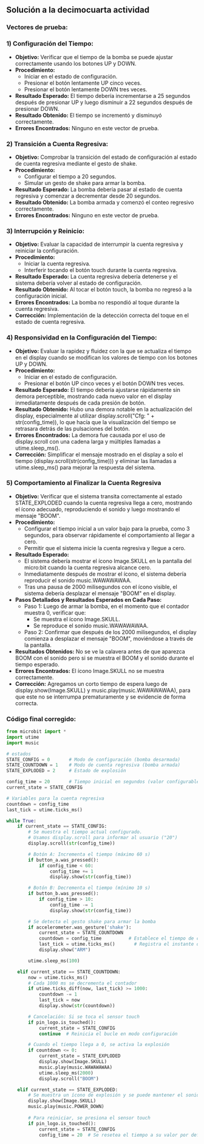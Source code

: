 ## Solución a la decimocuarta actividad  
### Vectores de prueba:  
### **1)** Configuración del Tiempo:  
- **Objetivo:** Verificar que el tiempo de la bomba se puede ajustar correctamente usando los botones UP y DOWN.  
- **Procedimiento:**  
  - Iniciar en el estado de configuración.   
  - Presionar el botón lentamente UP cinco veces.    
  - Presionar el botón lentamente DOWN tres veces.  
- **Resultado Esperado:** El tiempo debería incrementarse a 25 segundos después de presionar UP y luego disminuir a 22 segundos después de presionar DOWN.   
- **Resultado Obtenido:** El tiempo se incrementó y disminuyó correctamente.   
- **Errores Encontrados:** Ninguno en este vector de prueba.  

### **2)** Transición a Cuenta Regresiva:  
- **Objetivo:** Comprobar la transición del estado de configuración al estado de cuenta regresiva mediante el gesto de shake.  
- **Procedimiento:**  
  - Configurar el tiempo a 20 segundos.  
  - Simular un gesto de shake para armar la bomba.  
- **Resultado Esperado:** La bomba debería pasar al estado de cuenta regresiva y comenzar a decrementar desde 20 segundos.  
- **Resultado Obtenido:** La bomba armada y comenzó el conteo regresivo correctamente.   
- **Errores Encontrados:** Ninguno en este vector de prueba.  

### **3)** Interrupción y Reinicio:  
- **Objetivo:** Evaluar la capacidad de interrumpir la cuenta regresiva y reiniciar la configuración.  
- **Procedimiento:**  
  - Iniciar la cuenta regresiva.  
  - Interferir tocando el botón touch durante la cuenta regresiva.  
- **Resultado Esperado:** La cuenta regresiva debería detenerse y el sistema debería volver al estado de configuración.  
- **Resultado Obtenido:** Al tocar el botón touch, la bomba no regresó a la configuración inicial.  
- **Errores Encontrados:** La bomba no respondió al toque durante la cuenta regresiva.  
- **Corrección:** Implementación de la detección correcta del toque en el estado de cuenta regresiva.

### **4)** Responsividad en la Configuración del Tiempo:  
- **Objetivo:** Evaluar la rapidez y fluidez con la que se actualiza el tiempo en el display cuando se modifican los valores de tiempo con los botones UP y DOWN.  
- **Procedimiento:**  
  - Iniciar en el estado de configuración.  
  - Presionar el botón UP cinco veces y el botón DOWN tres veces.  
- **Resultado Esperado:**  El tiempo debería ajustarse rápidamente sin demora perceptible, mostrando cada nuevo valor en el display inmediatamente después de cada presión de botón.  
- **Resultado Obtenido:** Hubo una demora notable en la actualización del display, especialmente al utilizar display.scroll("Cfg: " + str(config_time)), lo que hacía que la visualización del tiempo se retrasara detrás de las pulsaciones del botón.  
- **Errores Encontrados:** La demora fue causada por el uso de display.scroll con una cadena larga y múltiples llamadas a utime.sleep_ms().  
- **Corrección:** Simplificar el mensaje mostrado en el display a solo el tiempo (display.scroll(str(config_time))) y eliminar las llamadas a utime.sleep_ms() para mejorar la respuesta del sistema.  

### **5)** Comportamiento al Finalizar la Cuenta Regresiva  
- **Objetivo:** Verificar que el sistema transita correctamente al estado STATE_EXPLODED cuando la cuenta regresiva llega a cero, mostrando el ícono adecuado, reproduciendo el sonido y luego mostrando el mensaje "BOOM".  
- **Procedimiento:**  
  - Configurar el tiempo inicial a un valor bajo para la prueba, como 3 segundos, para observar rápidamente el comportamiento al llegar a cero.  
  - Permitir que el sistema inicie la cuenta regresiva y llegue a cero.  
- **Resultado Esperado:**  
  - El sistema debería mostrar el ícono Image.SKULL en la pantalla del micro:bit cuando la cuenta regresiva alcance cero.  
  - Inmediatamente después de mostrar el ícono, el sistema debería reproducir el sonido music.WAWAWAWAA.  
  - Tras una pausa de 2000 milisegundos con el ícono visible, el sistema debería desplazar el mensaje "BOOM" en el display.  
- **Pasos Detallados y Resultados Esperados en Cada Paso:**  
  - Paso 1: Luego de armar la bomba, en el momento que el contador muestra 0, verificar que:  
      - Se muestra el ícono Image.SKULL.  
      - Se reproduce el sonido music.WAWAWAWAA.  
  - Paso 2: Confirmar que después de los 2000 milisegundos, el display comienza a desplazar el mensaje "BOOM", moviéndose a través de la pantalla.  
- **Resultados Obtenidos:** No se ve la calavera antes de que aparezca BOOM con el sonido pero si se muestra el BOOM y el sonido durante el tiempo esperado.  
- **Errores Encontrados:** El ícono Image.SKULL no se muestra correctamente.
- **Corrección:** Agregamos un corto tiempo de espera luego de display.show(Image.SKULL) y music.play(music.WAWAWAWAA), para que este no se interrumpa prematuramente y se evidencie de forma correcta.

### Código final corregido:

``` py
from microbit import *
import utime
import music

# estados
STATE_CONFIG = 0       # Modo de configuración (bomba desarmada)
STATE_COUNTDOWN = 1    # Modo de cuenta regresiva (bomba armada)
STATE_EXPLODED = 2     # Estado de explosión

config_time = 20       # Tiempo inicial en segundos (valor configurable)
current_state = STATE_CONFIG

# Variables para la cuenta regresiva
countdown = config_time
last_tick = utime.ticks_ms()

while True:
    if current_state == STATE_CONFIG:
        # Se muestra el tiempo actual configurado.
        # Usamos display.scroll para informar al usuario ("20")
        display.scroll(str(config_time))

        # Botón A: Incrementa el tiempo (máximo 60 s)
        if button_a.was_pressed():
            if config_time < 60:
                config_time += 1
                display.show(str(config_time))

        # Botón B: Decrementa el tiempo (mínimo 10 s)
        if button_b.was_pressed():
            if config_time > 10:
                config_time -= 1
                display.show(str(config_time))

        # Se detecta el gesto shake para armar la bomba
        if accelerometer.was_gesture('shake'):
            current_state = STATE_COUNTDOWN
            countdown = config_time          # Establece el tiempo de cuenta regresiva
            last_tick = utime.ticks_ms()       # Registra el instante de inicio
            display.show("ARM")

        utime.sleep_ms(100)

    elif current_state == STATE_COUNTDOWN:
        now = utime.ticks_ms()
        # Cada 1000 ms se decrementa el contador
        if utime.ticks_diff(now, last_tick) >= 1000:
            countdown -= 1
            last_tick = now
            display.show(str(countdown))

        # Cancelación: Si se toca el sensor touch
        if pin_logo.is_touched():
            current_state = STATE_CONFIG
            continue  # Reinicia el bucle en modo configuración

        # Cuando el tiempo llega a 0, se activa la explosión
        if countdown <= 0:
            current_state = STATE_EXPLODED
            display.show(Image.SKULL)
            music.play(music.WAWAWAWAA)
            utime.sleep_ms(2000)
            display.scroll("BOOM")

    elif current_state == STATE_EXPLODED:
        # Se muestra un ícono de explosión y se puede mantener el sonido
        display.show(Image.SKULL)
        music.play(music.POWER_DOWN)
        
        # Para reiniciar, se presiona el sensor touch
        if pin_logo.is_touched():
            current_state = STATE_CONFIG
            config_time = 20  # Se resetea el tiempo a su valor por defecto
```
